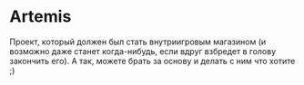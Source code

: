 # Artemis

Проект, который должен был стать внутриигровым магазином (и возможно даже станет когда-нибудь, если вдруг взбредет в голову закончить его).
А так, можете брать за основу и делать с ним что хотите ;)
